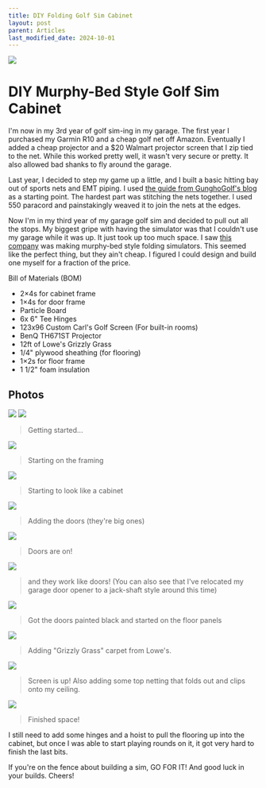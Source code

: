 ```yaml
---
title: DIY Folding Golf Sim Cabinet
layout: post
parent: Articles
last_modified_date: 2024-10-01
---
```


<img src="/assets/golf-sim-2024.jpg" />

# DIY Murphy-Bed Style Golf Sim Cabinet

I'm now in my 3rd year of golf sim-ing in my garage. The first year I purchased my Garmin R10 and a cheap golf net off Amazon. Eventually I added a cheap projector and a $20 Walmart projector screen that I zip tied to the net. While this worked pretty well, it wasn't very secure or pretty. It also allowed bad shanks to fly around the garage.

Last year, I decided to step my game up a little, and I built a basic hitting bay out of sports nets and EMT piping. I used [the guide from GunghoGolf's blog](https://gunghogolf.com/blogs/simulators/how-to-build-your-own-diy-impact-screen-enclosure-for-your-golf-simulator-studio) as a starting point. The hardest part was stitching the nets together. I used 550 paracord and painstakingly weaved it to join the nets at the edges.

Now I'm in my third year of my garage golf sim and decided to pull out all the stops. My biggest gripe with having the simulator was that I couldn't use my garage while it was up. It just took up too much space. I saw [this company](https://www.murphygolfsimulators.com/dimensions) was making murphy-bed style folding simulators. This seemed like the perfect thing, but they ain't cheap. I figured I could design and build one myself for a fraction of the price.

Bill of Materials (BOM)

- 2&times;4s for cabinet frame
- 1&times;4s for door frame
- Particle Board
- 6x 6" Tee Hinges
- 123x96 Custom Carl's Golf Screen (For built-in rooms)
- BenQ TH671ST Projector
- 12ft of Lowe's Grizzly Grass
- 1/4" plywood sheathing (for flooring)
- 1&times;2s for floor frame
- 1 1/2" foam insulation

## Photos

<img src="../assets/golf-sim-plans.jpg" />
<img src="../assets/sim-build/simbuild_01.jpg" />

> Getting started...

<img src="../assets/sim-build/simbuild_02.jpg" />

> Starting on the framing

<img src="../assets/sim-build/simbuild_03.jpg" />

> Starting to look like a cabinet

<img src="../assets/sim-build/simbuild_04.jpg" />

> Adding the doors (they're big ones)

<img src="../assets/sim-build/simbuild_05.jpg" />

> Doors are on!

<img src="../assets/sim-build/simbuild_06.jpg" />

> and they work like doors! (You can also see that I've relocated my garage door opener to a jack-shaft style around this time)

<img src="../assets/sim-build/simbuild_08.jpg" />

> Got the doors painted black and started on the floor panels

<img src="../assets/sim-build/simbuild_09.jpg" />

> Adding "Grizzly Grass" carpet from Lowe's.

<img src="../assets/sim-build/simbuild_10.jpg" />

> Screen is up! Also adding some top netting that folds out and clips onto my ceiling.

<img src="../assets/sim-build/simbuild_11.jpg" />

> Finished space!

I still need to add some hinges and a hoist to pull the flooring up into the cabinet, but once I was able to start playing rounds on it, it got very hard to finish the last bits.

If you're on the fence about building a sim, GO FOR IT! And good luck in your builds. Cheers!

